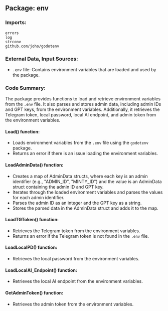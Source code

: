 ## Package: env

### Imports:

```
errors
log
strconv
github.com/joho/godotenv
```

### External Data, Input Sources:

- `.env` file: Contains environment variables that are loaded and used by the package.

### Code Summary:

The package provides functions to load and retrieve environment variables from the `.env` file. It also parses and stores admin data, including admin IDs and GPT keys, from the environment variables. Additionally, it retrieves the Telegram token, local password, local AI endpoint, and admin token from the environment variables.

#### Load() function:

- Loads environment variables from the `.env` file using the `godotenv` package.
- Returns an error if there is an issue loading the environment variables.

#### LoadAdminData() function:

- Creates a map of AdminData structs, where each key is an admin identifier (e.g., "ADMIN_ID", "MINTY_ID") and the value is an AdminData struct containing the admin ID and GPT key.
- Iterates through the loaded environment variables and parses the values for each admin identifier.
- Parses the admin ID as an integer and the GPT key as a string.
- Stores the parsed data in the AdminData struct and adds it to the map.

#### LoadTGToken() function:

- Retrieves the Telegram token from the environment variables.
- Returns an error if the Telegram token is not found in the `.env` file.

#### LoadLocalPD() function:

- Retrieves the local password from the environment variables.

#### LoadLocalAI_Endpoint() function:

- Retrieves the local AI endpoint from the environment variables.

#### GetAdminToken() function:

- Retrieves the admin token from the environment variables.

